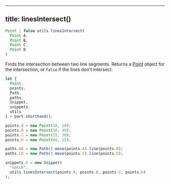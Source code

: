 ***

## title: linesIntersect()

```js
Point | false utils.linesIntersect(
  Point A, 
  Point B, 
  Point C, 
  Point D
)
```

Finds the intersection between two line segments. Returns a [Point](#point) object
for the intersection, or `false` if the lines don't intersect.

<Example part="utils_linesintersect" caption="A Utils.linesIntersect() example" />

```js
let {
  Point,
  points,
  Path,
  paths,
  Snippet,
  snippets,
  utils
} = part.shorthand();

points.A = new Point(10, 10);
points.B = new Point(50, 40);
points.C = new Point(15, 30);
points.D = new Point(60, 15);

paths.AB = new Path().move(points.A).line(points.B);
paths.CD = new Path().move(points.C).line(points.D);

snippets.X = new Snippet(
  "notch",
  utils.linesIntersect(points.A, points.B, points.C, points.D)
);
```
